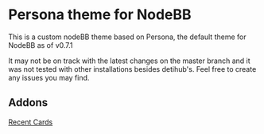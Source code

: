 Persona theme for NodeBB
====================

This is a custom nodeBB theme based on Persona, the default theme for NodeBB as of v0.7.1

It may not be on track with the latest changes on the master branch and it was not tested with other installations besides detihub's. Feel free to create any issues you may find.

## Addons

[Recent Cards](https://github.com/psychobunny/nodebb-plugin-recent-cards)

